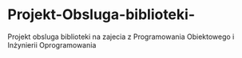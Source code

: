 # Projekt-Obsluga-biblioteki-
Projekt obsluga biblioteki na zajecia z Programowania Obiektowego i Inżynierii Oprogramowania
